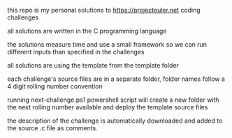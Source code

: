 this repo is my personal solutions to https://projecteuler.net coding challenges

all solutions are written in the C programming language

the solutions measure time and use a small framework so we can run different inputs than specified in the challenges

all solutions are using the template from the template folder

each challenge's source files are in a separate folder, folder names follow a 4 digit rolling number convention

running next-challenge.ps1 powershell script will create a new folder with the next rolling number available and deploy the template source files

the description of the challenge is automatically downloaded and added to the source .c file as comments.


